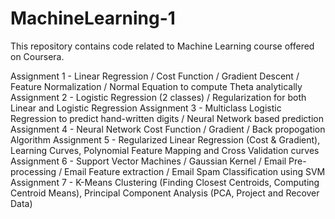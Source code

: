 MachineLearning-1
=================

This repository contains code related to Machine Learning course offered on Coursera.

Assignment 1 - Linear Regression / Cost Function / Gradient Descent / Feature Normalization / Normal Equation to compute Theta analytically
Assignment 2 - Logistic Regression (2 classes) / Regularization for both Linear and Logistic Regression
Assignment 3 - Multiclass Logistic Regression to predict hand-written digits / Neural Network based prediction
Assignment 4 - Neural Network Cost Function / Gradient / Back propogation Algorithm
Assignment 5 - Regularized Linear Regression (Cost & Gradient), Learning Curves, Polynomial Feature Mapping and Cross Validation curves
Assignment 6 - Support Vector Machines / Gaussian Kernel / Email Pre-processing / Email Feature extraction / Email Spam Classification using SVM
Assignment 7 - K-Means Clustering (Finding Closest Centroids, Computing Centroid Means), Principal Component Analysis (PCA, Project and Recover Data)
